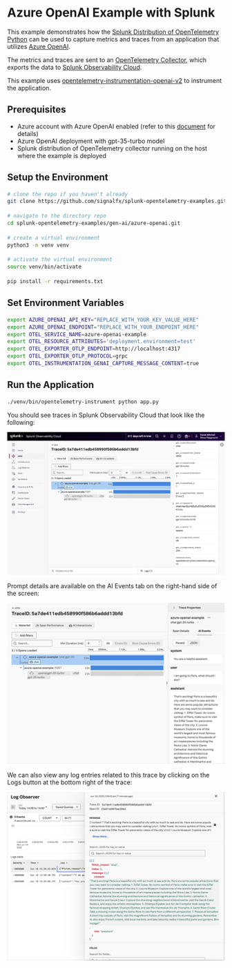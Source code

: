 # Azure OpenAI Example with Splunk

This example demonstrates how the 
[Splunk Distribution of OpenTelemetry Python](https://help.splunk.com/en/splunk-observability-cloud/manage-data/instrument-back-end-services/instrument-back-end-applications-to-send-spans-to-splunk-apm./instrument-a-python-application/about-splunk-otel-python) 
can be used to capture metrics and traces from an application that utilizes 
[Azure OpenAI](https://azure.microsoft.com/en-us/products/ai-services/openai-service/).  

The metrics and traces are sent to an [OpenTelemetry Collector](https://help.splunk.com/en/splunk-observability-cloud/manage-data/splunk-distribution-of-the-opentelemetry-collector/get-started-with-the-splunk-distribution-of-the-opentelemetry-collector), 
which exports the data to [Splunk Observability Cloud](https://www.splunk.com/en_us/products/observability-cloud.html). 

This example uses [opentelemetry-instrumentation-openai-v2](https://pypi.org/project/opentelemetry-instrumentation-openai-v2/)
to instrument the application.

## Prerequisites

* Azure account with Azure OpenAI enabled (refer to this [document](https://learn.microsoft.com/en-us/azure/ai-services/openai/how-to/create-resource?pivots=web-portal) for details)
* Azure OpenAI deployment with gpt-35-turbo model
* Splunk distribution of OpenTelemetry collector running on the host where the example is deployed

## Setup the Environment 

``` bash
# clone the repo if you haven't already
git clone https://github.com/signalfx/splunk-opentelemetry-examples.git

# navigate to the directory repo
cd splunk-opentelemetry-examples/gen-ai/azure-openai.git

# create a virtual environment 
python3 -m venv venv

# activate the virtual environment
source venv/bin/activate

pip install -r requirements.txt 
```

## Set Environment Variables 

``` bash
export AZURE_OPENAI_API_KEY="REPLACE_WITH_YOUR_KEY_VALUE_HERE"
export AZURE_OPENAI_ENDPOINT="REPLACE_WITH_YOUR_ENDPOINT_HERE"
export OTEL_SERVICE_NAME=azure-openai-example
export OTEL_RESOURCE_ATTRIBUTES='deployment.environment=test'
export OTEL_EXPORTER_OTLP_ENDPOINT=http://localhost:4317
export OTEL_EXPORTER_OTLP_PROTOCOL=grpc
export OTEL_INSTRUMENTATION_GENAI_CAPTURE_MESSAGE_CONTENT=true
```

## Run the Application 

``` bash
./venv/bin/opentelemetry-instrument python app.py 
```

You should see traces in Splunk Observability Cloud that look like the following:

![Example trace](./images/trace.png)

Prompt details are available on the AI Events tab on the right-hand side of the screen: 

![Prompt details](./images/prompt-details.png)

We can also view any log entries related to this trace by clicking on the Logs button 
at the bottom right of the trace: 

![Related logs](./images/related-logs.png)